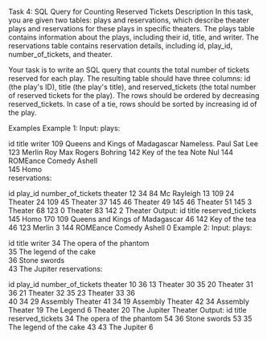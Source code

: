 Task 4: SQL Query for Counting Reserved Tickets
Description
In this task, you are given two tables: plays and reservations, which describe theater plays and reservations for these plays in specific theaters. The plays table contains information about the plays, including their id, title, and writer. The reservations table contains reservation details, including id, play_id, number_of_tickets, and theater.

Your task is to write an SQL query that counts the total number of tickets reserved for each play. The resulting table should have three columns: id (the play's ID), title (the play's title), and reserved_tickets (the total number of reserved tickets for the play). The rows should be ordered by decreasing reserved_tickets. In case of a tie, rows should be sorted by increasing id of the play.

Examples
Example 1:
Input:
plays:

id	title	writer
109	Queens and Kings of Madagascar	Nameless. Paul Sat Lee
123	Merlin	Roy Max Rogers Bohring
142	Key of the tea	Note Nul
144	ROMEance Comedy Ashell	
145	Homo	
reservations:

id	play_id	number_of_tickets	theater
12	34	84	Mc Rayleigh
13	109	24	Theater
24	109	45	Theater
37	145	46	Theater
49	145	46	Theater
51	145	3	Theater
68	123	0	Theater
83	142	2	Theater
Output:
id	title	reserved_tickets
145	Homo	170
109	Queens and Kings of Madagascar	46
142	Key of the tea	46
123	Merlin	3
144	ROMEance Comedy Ashell	0
Example 2:
Input:
plays:

id	title	writer
34	The opera of the phantom	
35	The legend of the cake	
36	Stone swords	
43	The Jupiter	
reservations:

id	play_id	number_of_tickets	theater
10	36	13	Theater
30	35	20	Theater
31	36	21	Theater
32	35	23	Theater
33	36		
40	34	29	Assembly Theater
41	34	19	Assembly Theater
42	34		Assembly Theater
19	The Legend	6	Theater
20	The Jupiter		Theater
Output:
id	title	reserved_tickets
34	The opera of the phantom	54
36	Stone swords	53
35	The legend of the cake	43
43	The Jupiter	6
